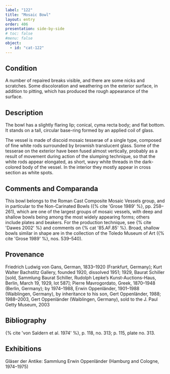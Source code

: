 ```yaml
---
label: "122"
title: "Mosaic Bowl"
layout: entry
order: 406
presentation: side-by-side
# toc: false
#menu: false 
object:
  - id: "cat-122"
---
```


## Condition

A number of repaired breaks visible, and there are some nicks and scratches. Some discoloration and weathering on the exterior surface, in addition to pitting, which has produced the rough appearance of the surface.

## Description

The bowl has a slightly flaring lip; conical, cyma recta body; and flat bottom. It stands on a tall, circular base-ring formed by an applied coil of glass.

The vessel is made of discoid mosaic tesserae of a single type, composed of fine white rods surrounded by brownish translucent glass. Some of the tesserae on the exterior have been fused almost vertically, probably as a result of movement during action of the slumping technique, so that the white rods appear elongated, as short, wavy white threads in the dark-colored body of the vessel. In the interior they mostly appear in cross section as white spots.

## Comments and Comparanda

This bowl belongs to the Roman Cast Composite Mosaic Vessels group, and in particular to the Non-Carinated Bowls ({% cite 'Grose 1989' %}, pp. 258–261), which are one of the largest groups of mosaic vessels, with deep and shallow bowls being among the most widely appearing forms; others include plates and beakers. For the production technique, see {% cite 'Dawes 2002' %} and comments on {% cat '85.AF.85' %}. Broad, shallow bowls similar in shape are in the collection of the Toledo Museum of Art ({% cite 'Grose 1989' %}, nos. 539–540).

## Provenance

Friedrich Ludwig von Gans, German, 1833–1920 (Frankfurt, Germany); Kurt Walter Bachstitz Gallery, founded 1920, dissolved 1951; 1929, Baurat Schiller [sold, Sammlung Baurat Schiller, Rudolph Lepke’s Kunst-Auctions-Haus, Berlin, March 19, 1929, lot 587]; Pierre Mavrogordato, Greek, 1870–1948 (Berlin, Germany); by 1974–1988, Erwin Oppenländer, 1901–1988 (Waiblingen, Germany), by inheritance to his son, Gert Oppenländer, 1988; 1988–2003, Gert Oppenländer (Waiblingen, Germany), sold to the J. Paul Getty Museum, 2003

## Bibliography

{% cite 'von Saldern et al. 1974' %}, p. 118, no. 313; p. 115, plate no. 313.

## Exhibitions

Gläser der Antike: Sammlung Erwin Oppenländer (Hamburg and Cologne, 1974–1975)